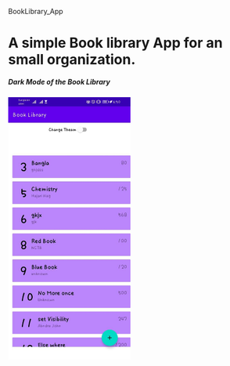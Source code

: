  BookLibrary_App
<h1>A simple Book library App for an small organization.</h1>


<h5>Dark Mode of the Book Library</h5>

<img src="Images/Normal_mode.jpg" width="250">

